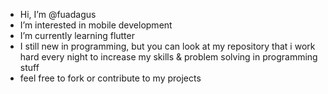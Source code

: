 - Hi, I’m @fuadagus
- I’m interested in mobile development
- I’m currently learning flutter
- I still new in programming, but you can look at my repository that i work hard every night to increase my skills & problem solving in programming stuff
- feel free to fork or contribute to my projects 
